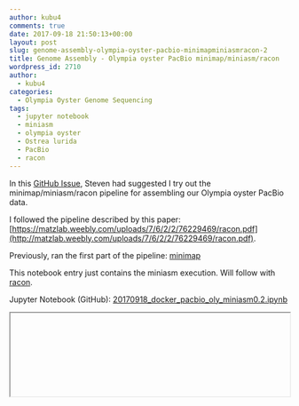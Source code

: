 ```yaml
---
author: kubu4
comments: true
date: 2017-09-18 21:50:13+00:00
layout: post
slug: genome-assembly-olympia-oyster-pacbio-minimapminiasmracon-2
title: Genome Assembly - Olympia oyster PacBio minimap/miniasm/racon
wordpress_id: 2710
author:
  - kubu4
categories:
  - Olympia Oyster Genome Sequencing
tags:
  - jupyter notebook
  - miniasm
  - olympia oyster
  - Ostrea lurida
  - PacBio
  - racon
---
```


In this [GitHub Issue](httpss://github.com/RobertsLab/project-olympia.oyster-genomic/issues/29), Steven had suggested I try out the minimap/miniasm/racon pipeline for assembling our Olympia oyster PacBio data.

I followed the pipeline described by this paper: [https://matzlab.weebly.com/uploads/7/6/2/2/76229469/racon.pdf](http://matzlab.weebly.com/uploads/7/6/2/2/76229469/racon.pdf).

Previously, ran the first part of the pipeline: [minimap](2017/09/07/genome-assembly-olympia-oyster-pacbio-minimapminiasmracon.html)

This notebook entry just contains the miniasm execution. Will follow with [racon](2017/09/18/genome-assembly-olympia-oyster-pacbio-minimapminiasmracon-3.html).

Jupyter Notebook (GitHub): [20170918_docker_pacbio_oly_miniasm0.2.ipynb](httpss://github.com/sr320/LabDocs/blob/master/jupyter_nbs/sam/20170918_docker_pacbio_oly_miniasm0.2.ipynb)
<iframe src="httpss://render.githubusercontent.com/view/ipynb?commit=33abe7f3db5d3aac87c98dd48bcdaa1872be634c&enc;_url=68747470733a2f2f7261772e67697468756275736572636f6e74656e742e636f6d2f73723332302f4c6162446f63732f333361626537663364623564336161633837633938646434386263646161313837326265363334632f6a7570797465725f6e62732f73616d2f32303137303931385f646f636b65725f70616362696f5f6f6c795f6d696e6961736d302e322e6970796e62&nwo;=sr320%2FLabDocs&path;=jupyter_nbs%2Fsam%2F20170918_docker_pacbio_oly_miniasm0.2.ipynb&repository;_id=13746500&repository;_type=Repository#48876c5e-3156-4ac9-bcb6-77e7ff9cf72a" width="100%" same_height_as="window" scrolling="yes"></iframe>
